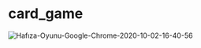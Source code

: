 # card_game

![Hafıza-Oyunu-Google-Chrome-2020-10-02-16-40-56](https://user-images.githubusercontent.com/61845577/94930163-b4eae880-04ce-11eb-807d-9c88c72f4b72.gif)
